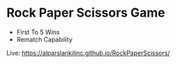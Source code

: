 # Rock Paper Scissors Game

* First To 5 Wins
* Rematch Capability

Live: https://alparslankilinc.github.io/RockPaperScissors/
